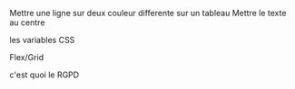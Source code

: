 
Mettre une ligne sur deux couleur differente sur un tableau
Mettre le texte au centre

les variables CSS

Flex/Grid

c'est quoi le RGPD
